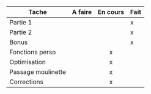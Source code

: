 Tache               | A faire | En cours | Fait
--------------------|:-------:|:--------:|-----
Partie 1            |         |          | x
Partie 2            |         |          | x
Bonus               |         |          | x
Fonctions perso     |         |     x    |
Optimisation        |         |     x    |
Passage moulinette  |         |     x    |
Corrections         |         |     x    |
